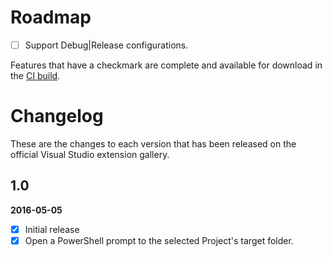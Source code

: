 # Roadmap

- [ ] Support Debug|Release configurations.

Features that have a checkmark are complete and available for
download in the
[CI build](http://vsixgallery.com/extension/OpenPromptHere.SpringComp/).

# Changelog

These are the changes to each version that has been released
on the official Visual Studio extension gallery.

## 1.0

**2016-05-05**

- [x] Initial release
- [x] Open a PowerShell prompt to the selected Project's target folder.

